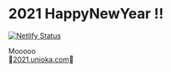 # 2021 HappyNewYear !!

[![Netlify Status](https://api.netlify.com/api/v1/badges/2fe5af3d-557e-4644-b235-194880a41af0/deploy-status)](https://app.netlify.com/sites/2021japan/deploys)

Mooooo  
🎍[2021.unioka.com](https://2021.unioka.com)🎍
